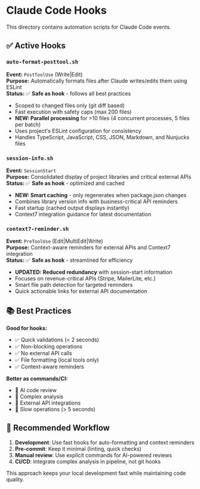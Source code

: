 # Claude Code Hooks

This directory contains automation scripts for Claude Code events.

## ✅ Active Hooks

### `auto-format-posttool.sh`
**Event:** `PostToolUse` (Write|Edit)  
**Purpose:** Automatically formats files after Claude writes/edits them using ESLint  
**Status:** ✅ **Safe as hook** - follows all best practices

- Scoped to changed files only (git diff based)
- Fast execution with safety caps (max 200 files)
- **NEW: Parallel processing** for >10 files (4 concurrent processes, 5 files per batch)
- Uses project's ESLint configuration for consistency
- Handles TypeScript, JavaScript, CSS, JSON, Markdown, and Nunjucks files

### `session-info.sh`
**Event:** `SessionStart`  
**Purpose:** Consolidated display of project libraries and critical external APIs  
**Status:** ✅ **Safe as hook** - optimized and cached

- **NEW: Smart caching** - only regenerates when package.json changes
- Combines library version info with business-critical API reminders
- Fast startup (cached output displays instantly)
- Context7 integration guidance for latest documentation

### `context7-reminder.sh`
**Event:** `PreToolUse` (Edit|MultiEdit|Write)  
**Purpose:** Context-aware reminders for external APIs and Context7 integration  
**Status:** ✅ **Safe as hook** - streamlined for efficiency

- **UPDATED: Reduced redundancy** with session-start information
- Focuses on revenue-critical APIs (Stripe, MailerLite, etc.)
- Smart file path detection for targeted reminders
- Quick actionable links for external API documentation

## 📚 Best Practices

**Good for hooks:**
- ✅ Quick validations (< 2 seconds)
- ✅ Non-blocking operations
- ✅ No external API calls
- ✅ File formatting (local tools only)
- ✅ Context-aware reminders

**Better as commands/CI:**
- 🔧 AI code review
- 🔧 Complex analysis
- 🔧 External API integrations
- 🔧 Slow operations (> 5 seconds)

## 🚀 Recommended Workflow

1. **Development**: Use fast hooks for auto-formatting and context reminders
2. **Pre-commit**: Keep it minimal (linting, quick checks)
3. **Manual review**: Use explicit commands for AI-powered reviews
4. **CI/CD**: Integrate complex analysis in pipeline, not git hooks

This approach keeps your local development fast while maintaining code quality.